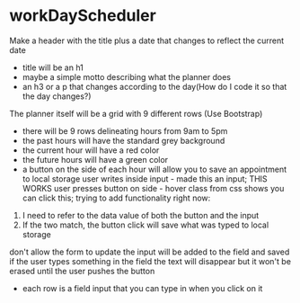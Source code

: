 # workDayScheduler

Make a header with the title plus a date that changes to reflect the current date
- title will be an h1
- maybe a simple motto describing what the planner does
- an h3 or a p that changes according to the day(How do I code it so that the day changes?)

The planner itself will be a grid with 9 different rows (Use Bootstrap)
- there will be 9 rows delineating hours from 9am to 5pm
- the past hours will have the standard grey background
- the current hour will have a red color
- the future hours will have a green color
- a button on the side of each hour will allow you to save an appointment to local storage 
user writes inside input - made this an input; THIS WORKS
user presses button on side - hover class from css shows you can click this; trying to add functionality right now:

1. I need to refer to the data value of both the button and the input
2. If the two match, the button click will save what was typed to local storage

don't allow the form to update
the input will be added to the field and saved
if the user types something in the field the text will disappear but it won't be erased until the user pushes the button


- each row is a field input that you can type in when you click on it